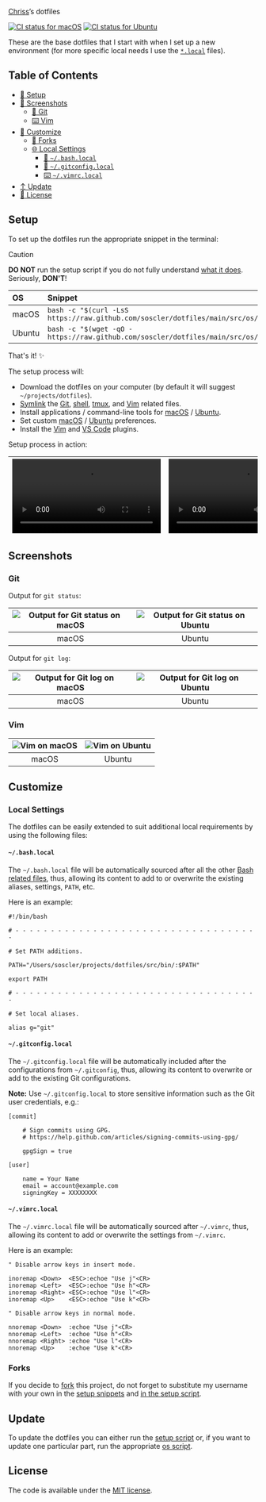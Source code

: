 [Chriss][repo]’s dotfiles

[![CI status for macOS][ci badge macos]][ci link macos]
[![CI status for Ubuntu][ci badge ubuntu]][ci link ubuntu]

These are the base dotfiles that I start with when I set up
a new environment (for more specific local needs I use the
[`*.local`](#local-settings) files).

## Table of Contents

* [🔧 Setup](#setup)
* [📸 Screenshots](#screenshots)
  * [🔁 Git](#git)
  * [⌨️  Vim](#vim)
* [💄 Customize](#customize)
  * [🔀 Forks](#forks)
  * [🌐 Local Settings](#local-settings)
    * [🐚 `~/.bash.local`](#bashlocal)
    * [🔁 `~/.gitconfig.local`](#gitconfiglocal)
    * [⌨️  `~/.vimrc.local`](#vimrclocal)
* [↕️  Update](#update)
* [📑 License](#license)

## Setup

To set up the dotfiles run the appropriate snippet in the terminal:

> [!CAUTION]
> __DO NOT__ run the setup script if you do not fully understand
> [what it does][setup]. Seriously, __DON'T__!

| OS | Snippet |
|:---|:---|
| macOS | `bash -c "$(curl -LsS https://raw.github.com/soscler/dotfiles/main/src/os/setup.sh)"` |
| Ubuntu | `bash -c "$(wget -qO - https://raw.github.com/soscler/dotfiles/main/src/os/setup.sh)"` |

That's it! ✨

The setup process will:

* Download the dotfiles on your computer
  (by default it will suggest `~/projects/dotfiles`).
* [Symlink][symlink] the [Git], [shell], [tmux],
  and [Vim] related files.
* Install applications / command-line tools for
  [macOS][install macos] / [Ubuntu][install ubuntu].
* Set custom [macOS][preferences macos] /
  [Ubuntu][preferences ubuntu] preferences.
* Install the [Vim][vim plugins] and
  [VS Code][vscode plugins] plugins.

Setup process in action:

<!-- markdownlint-disable MD033 -->
| <video src="https://user-images.githubusercontent.com/1223565/236653425-5beae04a-39e3-4f29-8113-009e402818e6.mp4" title="Setup process on macOS"/> |<video src="https://user-images.githubusercontent.com/1223565/236653424-1702c359-1b68-4815-b3cc-96f6665c5e88.mp4" title="Setup process on Ubuntu"/> |
|:---:|:---:|
<!-- markdownlint-enable MD033 -->

## Screenshots

### Git

Output for `git status`:

| ![Output for Git status on macOS][git output macos] | ![Output for Git status on Ubuntu][git output ubuntu] |
|:---:|:---:|
| macOS | Ubuntu |

Output for `git log`:

| ![Output for Git log on macOS][git log macos] | ![Output for Git log on Ubuntu][git log ubuntu] |
|:---:|:---:|
| macOS | Ubuntu |

### Vim

| ![Vim on macOS][vim macos] | ![Vim on Ubuntu][vim ubuntu] |
|:---:|:---:|
| macOS | Ubuntu |

## Customize

### Local Settings

The dotfiles can be easily extended to suit additional local
requirements by using the following files:

#### `~/.bash.local`

The `~/.bash.local` file will be automatically sourced after all
the other [Bash related files][shell], thus, allowing its content
to add to or overwrite the existing aliases, settings, `PATH`, etc.

Here is an example:

```shell
#!/bin/bash

# - - - - - - - - - - - - - - - - - - - - - - - - - - - - - - - - - - -

# Set PATH additions.

PATH="/Users/soscler/projects/dotfiles/src/bin/:$PATH"

export PATH

# - - - - - - - - - - - - - - - - - - - - - - - - - - - - - - - - - - -

# Set local aliases.

alias g="git"
```

#### `~/.gitconfig.local`

The `~/.gitconfig.local` file will be automatically included after
the configurations from `~/.gitconfig`, thus, allowing its content
to overwrite or add to the existing Git configurations.

__Note:__ Use `~/.gitconfig.local` to store sensitive information
such as the Git user credentials, e.g.:

```gitconfig
[commit]

    # Sign commits using GPG.
    # https://help.github.com/articles/signing-commits-using-gpg/

    gpgSign = true

[user]

    name = Your Name
    email = account@example.com
    signingKey = XXXXXXXX
```

#### `~/.vimrc.local`

The `~/.vimrc.local` file will be automatically sourced after
`~/.vimrc`, thus, allowing its content to add or overwrite the
settings from `~/.vimrc`.

Here is an example:

```vim
" Disable arrow keys in insert mode.

inoremap <Down>  <ESC>:echoe "Use j"<CR>
inoremap <Left>  <ESC>:echoe "Use h"<CR>
inoremap <Right> <ESC>:echoe "Use l"<CR>
inoremap <Up>    <ESC>:echoe "Use k"<CR>

" Disable arrow keys in normal mode.

nnoremap <Down>  :echoe "Use j"<CR>
nnoremap <Left>  :echoe "Use h"<CR>
nnoremap <Right> :echoe "Use l"<CR>
nnoremap <Up>    :echoe "Use k"<CR>
```

### Forks

If you decide to [fork] this project, do not forget to substitute
my username with your own in the [setup snippets](#setup) and [in
the setup script][setup script].

## Update

To update the dotfiles you can either run the [setup script][setup]
or, if you want to update one particular part, run the appropriate
[os script](src/os).

## License

The code is available under the [MIT license][license].

<!-- Link labels: -->

[ci badge macos]: https://github.com/soscler/dotfiles/workflows/macOS/badge.svg
[ci badge ubuntu]: https://github.com/soscler/dotfiles/workflows/Ubuntu/badge.svg
[ci link macos]: https://github.com/soscler/dotfiles/actions?query=workflow%3AmacOS
[ci link ubuntu]: https://github.com/soscler/dotfiles/actions?query=workflow%3AUbuntu
[fork]: https://help.github.com/en/github/getting-started-with-github/fork-a-repo
[git log macos]: https://user-images.githubusercontent.com/1223565/101947422-519fc580-3ba5-11eb-90bc-1438072a45e1.png
[git log ubuntu]: https://user-images.githubusercontent.com/1223565/101947420-51072f00-3ba5-11eb-9061-efb30ace1c21.png
[git output macos]: https://user-images.githubusercontent.com/1223565/101947419-51072f00-3ba5-11eb-9e8e-fea987ac97c2.png
[git output ubuntu]: https://user-images.githubusercontent.com/1223565/101947417-506e9880-3ba5-11eb-805c-0732602c34b3.png
[Git]: src/git
[install macos]: src/os/installs/macos
[install ubuntu]: src/os/installs/ubuntu
[license]: LICENSE.txt
[preferences macos]: src/os/preferences/macos
[preferences ubuntu]: src/os/preferences/ubuntu
[repo]: https://github.com/soscler
[setup script]: https://github.com/soscler/dotfiles/blob/main/src/os/setup.sh#L3
[setup]: src/os/setup.sh
[shell]: src/shell
[symlink]: src/os/create_symbolic_links.sh
[tmux]: src/tmux
[vim macos]: https://user-images.githubusercontent.com/1223565/101947425-52385c00-3ba5-11eb-9a2a-13e7910d3673.png
[vim plugins]: src/vim/vim/pack/minpac/start
[vim ubuntu]: https://user-images.githubusercontent.com/1223565/101947424-519fc580-3ba5-11eb-83b1-e4c3573315a3.png
[Vim]: src/vim
[vscode plugins]: src/os/installs/macos/vscode.sh
